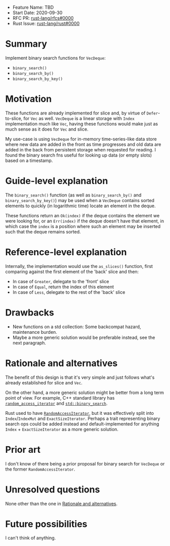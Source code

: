 - Feature Name: TBD
- Start Date: 2020-09-30
- RFC PR: [rust-lang/rfcs#0000](https://github.com/rust-lang/rfcs/pull/0000)
- Rust Issue: [rust-lang/rust#0000](https://github.com/rust-lang/rust/issues/0000)

# Summary
[summary]: #summary

Implement binary search functions for `VecDeque`:
 - `binary_search()`
 - `binary_search_by()`
 - `binary_search_by_key()`

# Motivation
[motivation]: #motivation

These functions are already implemented for slice and, by virtue of `Defer`-to-slice, for `Vec` as well.
`VecDeque` is a linear storage with `Index` implementation much like `Vec`,
having these functions would make just as much sense as it does for `Vec` and slice.

My use-case is using `VecDeque` for in-memory time-series-like data store where new data are added
in the front as time progresses and old data are added in the back from persistent storage
when requested for reading. I found the binary search fns useful for looking up data (or empty slots)
based on a timestamp.

# Guide-level explanation
[guide-level-explanation]: #guide-level-explanation

The `binary_search()` function (as well as `binary_search_by()` and `binary_search_by_key()`) may be
used when a `VecDeque` contains sorted elements to quickly (in logarithmic time) locate an element in the deque.

These functions return an `Ok(index)` if the deque contains the element we were looking for,
or an `Err(index)` if the deque doesn't have that element, in which case the `index` is a position
where such an element may be inserted such that the deque remains sorted.

# Reference-level explanation
[reference-level-explanation]: #reference-level-explanation

Internally, the implementation would use the `as_slices()` function,
first comparing against the first element of the 'back' slice and then:
- In case of `Greater`, delegate to the 'front' slice
- In case of `Equal`, return the index of this element
- In case of `Less`, delegate to the rest of the 'back' slice

# Drawbacks
[drawbacks]: #drawbacks

- New functions on a std collection: Some backcompat hazard, maintenance burden.
- Maybe a more generic solution would be preferable instead, see the next paragraph.

# Rationale and alternatives
[rationale-and-alternatives]: #rationale-and-alternatives

The benefit of this design is that it's very simple and just follows what's
already established for slice and `Vec`.

On the other hand, a more generic solution might be better from a long term
point of view. For example, C++ standard library has [`random_access_iterator`](https://en.cppreference.com/w/cpp/iterator/random_access_iterator)
and [`std::binary_search`](https://en.cppreference.com/w/cpp/algorithm/binary_search).

Rust used to have [`RandomAccessIterator`](https://doc.rust-lang.org/1.0.0/std/iter/trait.RandomAccessIterator.html),
but it was effectively split into `Index`/`IndexMut` and `ExactSizeIterator`.
Perhaps a trait representing binary search ops could be added instead
and default-implemented for anything `Index` + `ExactSizeIterator`
as a more generic solution.

# Prior art
[prior-art]: #prior-art

I don't know of there being a prior proposal for binary search for `VecDeque`
or the former `RandomAccessIterator`.

# Unresolved questions
[unresolved-questions]: #unresolved-questions

None other than the one in [Rationale and alternatives](#rationale-and-alternatives).

# Future possibilities
[future-possibilities]: #future-possibilities

I can't think of anything.
